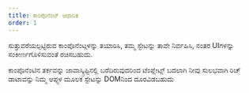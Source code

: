 ```yaml
---
title: ಕಾಂಪೊನೆಂಟ್ ಆಧಾರಿತ
order: 1
---
```


ಸುತ್ತುವರೆಯಲ್ಪಟ್ಟಿರುವ ಕಾಂಪೊನೆಂಟ್ಗಳನ್ನು ತಯಾರಿಸಿ, ತಮ್ಮ ಸ್ಟೇಟನ್ನು ತಾವೇ ನಿರ್ವಹಿಸಿ, ನಂತರ UIಗಳನ್ನು ಸಂಕೀರ್ಣಗೊಳಿಸುವಂತೆ ರಚಿಸಬಹುದು.

ಕಾಂಪೊನೆಂಟಿನ ತರ್ಕವನ್ನು ಜಾವಾಸ್ಕ್ರಿಪ್ಟಿನಲ್ಲಿ ಬರೆದಿರುವುದರಿಂದ ಟೆಂಪ್ಲೇಟ್ಸ್  ಬದಲಾಗಿ ನೀವು ಸುಲಭವಾಗಿ ರಿಚ್ ಡಾಟಾವನ್ನು ನಿಮ್ಮ ಆಪ್ಪ್ಗಳ ಮೂಲಕ ಸ್ಟೇಟನ್ನು DOMನಿಂದ ದೂರವಿಡಬಹುದು
